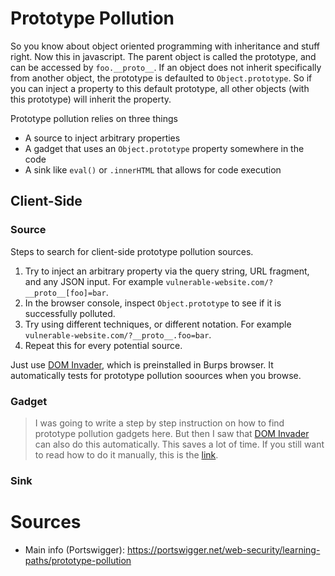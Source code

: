 # Prototype Pollution
So you know about object oriented programming with inheritance and stuff right. Now this in javascript. The parent object is called the prototype, and can be accessed by `foo.__proto__`. If an object does not inherit specifically from another object, the prototype is defaulted to `Object.prototype`. So if you can inject a property to this default prototype, all other objects (with this prototype) will inherit the property.

Prototype pollution relies on three things
- A source to inject arbitrary properties
- A gadget that uses an `Object.prototype` property somewhere in the code
- A sink like `eval()` or `.innerHTML` that allows for code execution

## Client-Side

### Source
Steps to search for client-side prototype pollution sources.
1. Try to inject an arbitrary property via the query string, URL fragment, and any JSON input. For example `vulnerable-website.com/?__proto__[foo]=bar`.
2. In the browser console, inspect `Object.prototype` to see if it is successfully polluted.
3. Try using different techniques, or different notation. For example `vulnerable-website.com/?__proto__.foo=bar`.
4. Repeat this for every potential source.

Just use [DOM Invader](../burp/dom_invader.md), which is preinstalled in Burps browser. It automatically tests for prototype pollution soources when you browse.

### Gadget
> I was going to write a step by step instruction on how to find prototype pollution gadgets here. But then I saw that [DOM Invader](../burp/dom_invader.md) can also do this automatically. This saves a lot of time. If you still want to read how to do it manually, this is the [link](https://portswigger.net/web-security/learning-paths/prototype-pollution/client-side-prototype-pollution/prototype-pollution/client-side/finding-client-side-prototype-pollution-gadgets-manually).

### Sink




# Sources
- Main info (Portswigger): https://portswigger.net/web-security/learning-paths/prototype-pollution